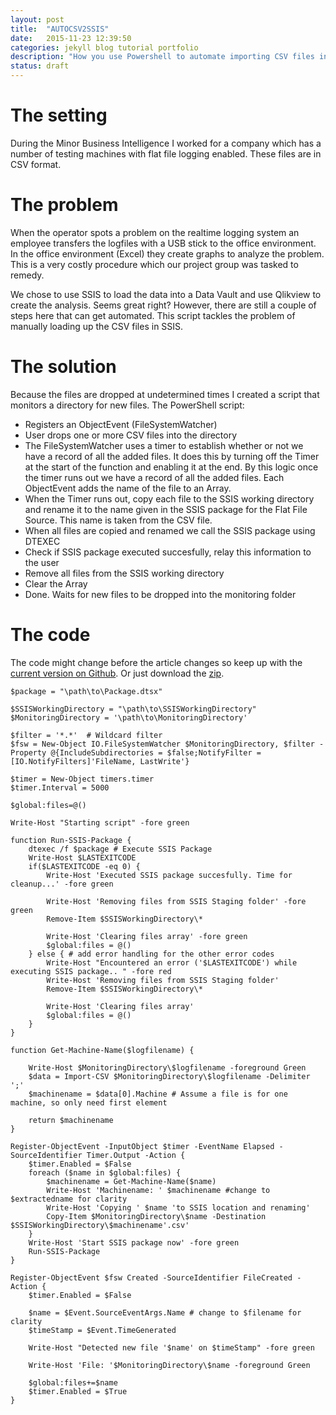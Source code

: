 ```yaml
---
layout: post
title:  "AUTOCSV2SSIS"
date:   2015-11-23 12:39:50
categories: jekyll blog tutorial portfolio
description: "How you use Powershell to automate importing CSV files into SSIS"
status: draft
---
```


# The setting

During the Minor Business Intelligence I worked for a company which has a number of testing machines with flat file logging enabled. These files are in CSV format.

# The problem

When the operator spots a problem on the realtime logging system an employee transfers the logfiles with a USB stick to the office environment. In the office environment (Excel) they create graphs to analyze the problem. This is a very costly procedure which our project group was tasked to remedy. 

We chose to use SSIS to load the data into a Data Vault and use Qlikview to create the analysis. Seems great right? However, there are still a couple of steps here that can get automated. This script tackles the problem of manually loading up the CSV files in SSIS. 

# The solution

Because the files are dropped at undetermined times I created a script that monitors a directory for new files. The PowerShell script:

- Registers an ObjectEvent (FileSystemWatcher)
- User drops one or more CSV files into the directory
- The FileSystemWatcher uses a timer to establish whether or not we have a record of all the added files. It does this by turning off the Timer at the start of the function and enabling it at the end. By this logic once the timer runs out we have a record of all the added files. Each ObjectEvent adds the name of the file to an Array.
- When the Timer runs out, copy each file to the SSIS working directory and rename it to the name given in the SSIS package for the Flat File Source. This name is taken from the CSV file.
- When all files are copied and renamed we call the SSIS package using DTEXEC
- Check if SSIS package executed succesfully, relay this information to the user
- Remove all files from the SSIS working directory
- Clear the Array
- Done. Waits for new files to be dropped into the monitoring folder

# The code

The code might change before the article changes so keep up with the [current version on Github](https://github.com/midasvo/AUTOCSV2SSIS). Or just download the [zip](https://github.com/midasvo/AUTOCSV2SSIS/archive/master.zip).


	$package = "\path\to\Package.dtsx"

	$SSISWorkingDirectory = "\path\to\SSISWorkingDirectory"
	$MonitoringDirectory = '\path\to\MonitoringDirectory'

	$filter = '*.*'  # Wildcard filter                        
	$fsw = New-Object IO.FileSystemWatcher $MonitoringDirectory, $filter -Property @{IncludeSubdirectories = $false;NotifyFilter = [IO.NotifyFilters]'FileName, LastWrite'} 

	$timer = New-Object timers.timer
	$timer.Interval = 5000

	$global:files=@()

	Write-Host "Starting script" -fore green

	function Run-SSIS-Package {
	    dtexec /f $package # Execute SSIS Package
	    Write-Host $LASTEXITCODE
	    if($LASTEXITCODE -eq 0) {
	        Write-Host 'Executed SSIS package succesfully. Time for cleanup...' -fore green

	        Write-Host 'Removing files from SSIS Staging folder' -fore green
	        Remove-Item $SSISWorkingDirectory\*
	        
	        Write-Host 'Clearing files array' -fore green
	        $global:files = @()
	    } else { # add error handling for the other error codes
	        Write-Host "Encountered an error ('$LASTEXITCODE') while executing SSIS package.. " -fore red
	        Write-Host 'Removing files from SSIS Staging folder'
	        Remove-Item $SSISWorkingDirectory\*
	        
	        Write-Host 'Clearing files array'
	        $global:files = @()
	    }
	}

	function Get-Machine-Name($logfilename) {

	    Write-Host $MonitoringDirectory\$logfilename -foreground Green
	    $data = Import-CSV $MonitoringDirectory\$logfilename -Delimiter ';'
	    $machinename = $data[0].Machine # Assume a file is for one machine, so only need first element

	    return $machinename
	}

	Register-ObjectEvent -InputObject $timer -EventName Elapsed -SourceIdentifier Timer.Output -Action {
	    $timer.Enabled = $False
	    foreach ($name in $global:files) {
	        $machinename = Get-Machine-Name($name)
	        Write-Host 'Machinename: ' $machinename #change to $extractedname for clarity
	        Write-Host 'Copying ' $name 'to SSIS location and renaming'
	        Copy-Item $MonitoringDirectory\$name -Destination $SSISWorkingDirectory\$machinename'.csv'
	    }
	    Write-Host 'Start SSIS package now' -fore green
	    Run-SSIS-Package
	}

	Register-ObjectEvent $fsw Created -SourceIdentifier FileCreated -Action { 
	    $timer.Enabled = $False

	    $name = $Event.SourceEventArgs.Name # change to $filename for clarity
	    $timeStamp = $Event.TimeGenerated 

	    Write-Host "Detected new file '$name' on $timeStamp" -fore green 

	    Write-Host 'File: '$MonitoringDirectory\$name -foreground Green    
	    
	    $global:files+=$name
	    $timer.Enabled = $True
	} 

